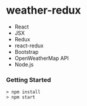 # weather-redux

- React
- JSX
- Redux
- react-redux
- Bootstrap
- OpenWeatherMap API
- Node.js

### Getting Started

```
> npm install
> npm start
```
